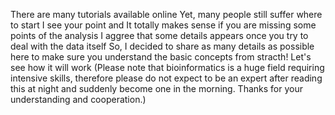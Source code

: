There are many tutorials available online
Yet, many people still suffer where to start
I see your point and 
It totally makes sense if you are missing some points of the analysis
I aggree that some details appears once you try to deal with the data itself
So, I decided to share as many details as possible here to make sure you understand the basic concepts from stracth!
Let's see how it will work
(Please note that bioinformatics is a huge field requiring intensive skills, therefore please do not expect to be an expert after reading this at night and suddenly become one in the morning. Thanks for your understanding and cooperation.)
